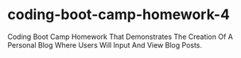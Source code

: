 # coding-boot-camp-homework-4
Coding Boot Camp Homework That Demonstrates The Creation Of A Personal Blog Where Users Will Input And View Blog Posts.

